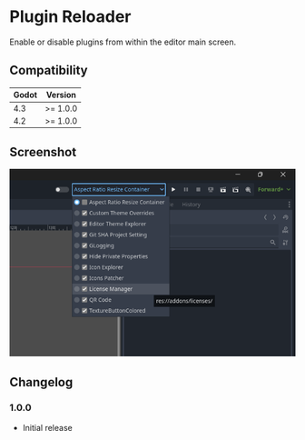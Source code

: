 # Plugin Reloader

Enable or disable plugins from within the editor main screen.

## Compatibility

| Godot | Version  |
|-------|----------|
| 4.3   | >= 1.0.0 |
| 4.2   | >= 1.0.0 |

## Screenshot

![plugin reloader screenshot](plugin_reloader/plugin_reloader.png "Plugin Reloader")

## Changelog

### 1.0.0

- Initial release
